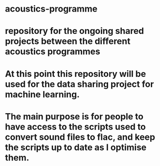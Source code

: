 # acoustics-programme
# repository for the ongoing shared projects between the different acoustics programmes
# 
# At this point this repository will be used for the data sharing project for machine learning.
# The main purpose is for people to have access to the scripts used to convert sound files to flac, and keep the scripts up to date as I optimise them.
# 